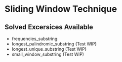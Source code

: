 # Sliding Window Technique
## Solved Excersices Available
* frequencies_substring
* longest_palindromic_substring (Test WIP)
* longest_unique_substring (Test WIP)
* small_window_substring (Test WIP)